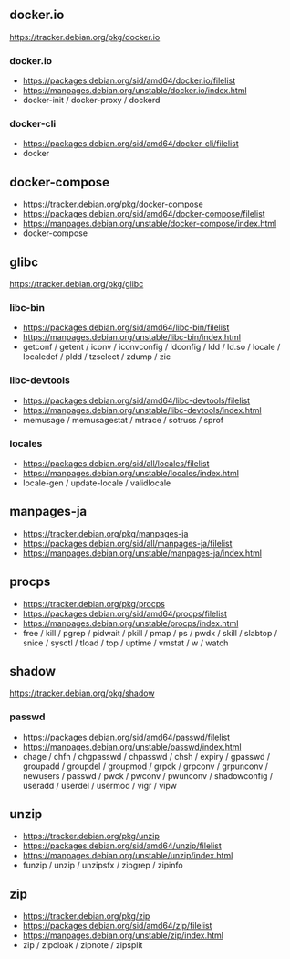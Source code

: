 ## docker.io
https://tracker.debian.org/pkg/docker.io  
### docker.io
- https://packages.debian.org/sid/amd64/docker.io/filelist
- https://manpages.debian.org/unstable/docker.io/index.html
- docker-init / docker-proxy / dockerd
### docker-cli
- https://packages.debian.org/sid/amd64/docker-cli/filelist
- docker

## docker-compose
- https://tracker.debian.org/pkg/docker-compose
- https://packages.debian.org/sid/amd64/docker-compose/filelist
- https://manpages.debian.org/unstable/docker-compose/index.html
- docker-compose

## glibc
https://tracker.debian.org/pkg/glibc
### libc-bin
- https://packages.debian.org/sid/amd64/libc-bin/filelist
- https://manpages.debian.org/unstable/libc-bin/index.html
- getconf / getent / iconv / iconvconfig / ldconfig / ldd / ld.so / locale / localedef / pldd / tzselect / zdump / zic
### libc-devtools
- https://packages.debian.org/sid/amd64/libc-devtools/filelist
- https://manpages.debian.org/unstable/libc-devtools/index.html
- memusage / memusagestat / mtrace / sotruss / sprof
### locales
- https://packages.debian.org/sid/all/locales/filelist
- https://manpages.debian.org/unstable/locales/index.html
- locale-gen / update-locale / validlocale

## manpages-ja
- https://tracker.debian.org/pkg/manpages-ja
- https://packages.debian.org/sid/all/manpages-ja/filelist
- https://manpages.debian.org/unstable/manpages-ja/index.html

## procps
- https://tracker.debian.org/pkg/procps
- https://packages.debian.org/sid/amd64/procps/filelist
- https://manpages.debian.org/unstable/procps/index.html
- free / kill / pgrep / pidwait / pkill / pmap / ps / pwdx / skill / slabtop / snice / sysctl / tload / top / uptime / vmstat / w / watch

## shadow
https://tracker.debian.org/pkg/shadow
### passwd
- https://packages.debian.org/sid/amd64/passwd/filelist
- https://manpages.debian.org/unstable/passwd/index.html
- chage / chfn / chgpasswd / chpasswd / chsh / expiry / gpasswd / groupadd / groupdel / groupmod / grpck / grpconv / grpunconv / newusers / passwd / pwck / pwconv / pwunconv / shadowconfig / useradd / userdel / usermod / vigr / vipw

## unzip
- https://tracker.debian.org/pkg/unzip
- https://packages.debian.org/sid/amd64/unzip/filelist
- https://manpages.debian.org/unstable/unzip/index.html
- funzip / unzip / unzipsfx / zipgrep / zipinfo

## zip
- https://tracker.debian.org/pkg/zip
- https://packages.debian.org/sid/amd64/zip/filelist
- https://manpages.debian.org/unstable/zip/index.html
- zip / zipcloak / zipnote / zipsplit
